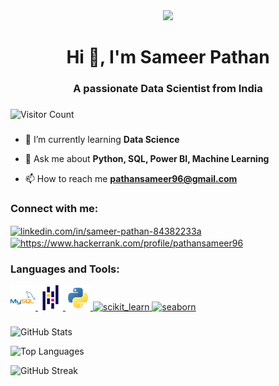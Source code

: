 <div align="center">
  <img height="150" src="https://media.giphy.com/media/M9gbBd9nbDrOTu1Mqx/giphy.gif"  />
</div>

###

<h1 align="center">Hi 👋, I'm Sameer Pathan</h1>
<h3 align="center">A passionate Data Scientist from India</h3>

###

![Visitor Count](https://komarev.com/ghpvc/?username=sameerp10&color=blue)


###

- 🌱 I’m currently learning **Data Science**

- 💬 Ask me about **Python, SQL, Power BI, Machine Learning**

- 📫 How to reach me **pathansameer96@gmail.com**

<h3 align="left">Connect with me:</h3>
<p align="left">
<a href="https://www.linkedin.com/in/sameer-pathan-84382233a" target="blank"><img align="center" src="https://raw.githubusercontent.com/rahuldkjain/github-profile-readme-generator/master/src/images/icons/Social/linked-in-alt.svg" alt="linkedin.com/in/sameer-pathan-84382233a" height="30" width="40" /></a>
<a href="https://www.hackerrank.com/profile/pathansameer96" target="blank"><img align="center" src="https://raw.githubusercontent.com/rahuldkjain/github-profile-readme-generator/master/src/images/icons/Social/hackerrank.svg" alt="https://www.hackerrank.com/profile/pathansameer96" height="30" width="40" /></a>
</p>

<h3 align="left">Languages and Tools:</h3>
<p align="left"> <a href="https://www.mysql.com/" target="_blank" rel="noreferrer"> <img src="https://raw.githubusercontent.com/devicons/devicon/master/icons/mysql/mysql-original-wordmark.svg" alt="mysql" width="40" height="40"/> </a> <a href="https://pandas.pydata.org/" target="_blank" rel="noreferrer"> <img src="https://raw.githubusercontent.com/devicons/devicon/2ae2a900d2f041da66e950e4d48052658d850630/icons/pandas/pandas-original.svg" alt="pandas" width="40" height="40"/> </a> <a href="https://www.python.org" target="_blank" rel="noreferrer"> <img src="https://raw.githubusercontent.com/devicons/devicon/master/icons/python/python-original.svg" alt="python" width="40" height="40"/> </a> <a href="https://scikit-learn.org/" target="_blank" rel="noreferrer"> <img src="https://upload.wikimedia.org/wikipedia/commons/0/05/Scikit_learn_logo_small.svg" alt="scikit_learn" width="40" height="40"/> </a> <a href="https://seaborn.pydata.org/" target="_blank" rel="noreferrer"> <img src="https://seaborn.pydata.org/_images/logo-mark-lightbg.svg" alt="seaborn" width="40" height="40"/> </a> </p>

###

![GitHub Stats](https://github-readme-stats.vercel.app/api?username=sameerp10&show_icons=true&theme=radical)

![Top Languages](https://github-readme-stats.vercel.app/api/top-langs/?username=sameerp10&layout=compact&theme=radical)

![GitHub Streak](https://github-readme-streak-stats.herokuapp.com/?user=sameerp10&theme=radical)

